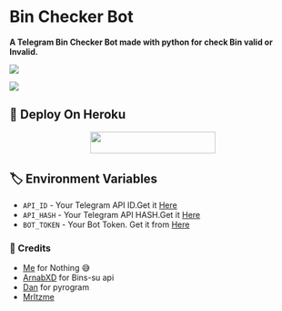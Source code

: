 # Bin Checker Bot 

**A Telegram Bin Checker Bot made with python for check Bin valid or Invalid.**

<p><a href="https://github.com/ImDenuwan/Bin-Checker-Bot/"><img src="https://img.shields.io/github/forks/ImDenuwan/Bin-Checker-Bot?style=social"></a></p>
<a href="https://github.com/ImDenuwan/Bin-Checker-Bot"><img src="https://img.shields.io/github/stars/ImDenuwan/Bin-Checker-Bot?style=social"></a>

## 📌 Deploy On Heroku
<p align="center"><a href="https://github.com/ImDenuwan/Bin-Checker-Bot"> <img src="https://img.shields.io/badge/Deploy%20To%20Heroku-black?style=for-the-badge&logo=heroku" width="220" height="38.45"></p></a>

## 🏷 Environment Variables
  - `API_ID` - Your Telegram API ID.Get it [Here](my.telegram.org)
  - `API_HASH` - Your Telegram API HASH.Get it [Here](my.telegram.org)
  - `BOT_TOKEN` - Your Bot Token. Get it from [Here](https://t.me/BotFather)
  
  
### 💫 Credits
 - [Me](https://github.com/ImDenuwan/) for Nothing 😅
 - [ArnabXD](https://github.com/ArnabXD/) for Bins-su api
 - [Dan](https://github.com/delivrance) for pyrogram
 - [MrItzme](https://github.com/Damantha126)

